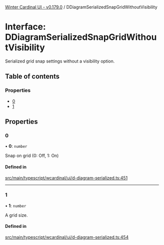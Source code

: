 [Winter Cardinal UI - v0.179.0](../index.md) / DDiagramSerializedSnapGridWithoutVisibility

# Interface: DDiagramSerializedSnapGridWithoutVisibility

Serialized grid snap settings without a visibility option.

## Table of contents

### Properties

- [0](DDiagramSerializedSnapGridWithoutVisibility.md#0)
- [1](DDiagramSerializedSnapGridWithoutVisibility.md#1)

## Properties

### 0

• **0**: `number`

Snap on grid (0: Off, 1: On)

#### Defined in

[src/main/typescript/wcardinal/ui/d-diagram-serialized.ts:451](https://github.com/winter-cardinal/winter-cardinal-ui/blob/v0.179.0/src/main/typescript/wcardinal/ui/d-diagram-serialized.ts#L451)

___

### 1

• **1**: `number`

A grid size.

#### Defined in

[src/main/typescript/wcardinal/ui/d-diagram-serialized.ts:454](https://github.com/winter-cardinal/winter-cardinal-ui/blob/v0.179.0/src/main/typescript/wcardinal/ui/d-diagram-serialized.ts#L454)
